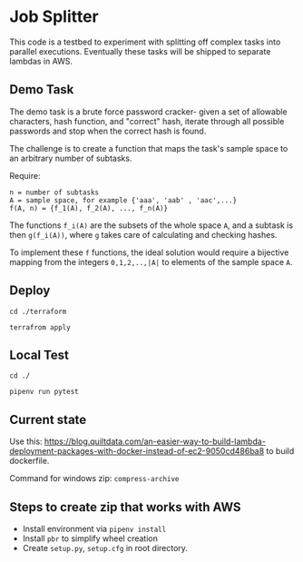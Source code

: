 # Job Splitter

This code is a testbed to experiment with splitting off complex tasks into parallel executions. Eventually these tasks will be shipped to separate lambdas in AWS.

## Demo Task

The demo task is a brute force password cracker- given a set of allowable characters, hash function, and "correct" hash, iterate through all possible passwords and stop when the correct hash is found. 

The challenge is to create a function that maps the task's sample space to an arbitrary number of subtasks.

Require: 

```
n = number of subtasks
A = sample space, for example {'aaa', 'aab' , 'aac',...}
f(A, n) = {f_1(A), f_2(A), ..., f_n(A)}
```

The functions `f_i(A)` are the subsets of the whole space `A`, and a subtask is then `g(f_i(A))`, where `g` takes care of calculating and checking hashes. 

To implement these `f` functions, the ideal solution would require a bijective mapping from the integers `0,1,2,..,|A|` to elements of the sample space `A`.

## Deploy 

`cd ./terraform`

`terrafrom apply`

## Local Test

`cd ./`

`pipenv run pytest`

## Current state
Use this:
https://blog.quiltdata.com/an-easier-way-to-build-lambda-deployment-packages-with-docker-instead-of-ec2-9050cd486ba8
to build dockerfile.

Command for windows zip:
`compress-archive` 

## Steps to create zip that works with AWS
- Install environment via `pipenv install`
- Install `pbr` to simplify wheel creation
- Create `setup.py`, `setup.cfg` in root directory.

